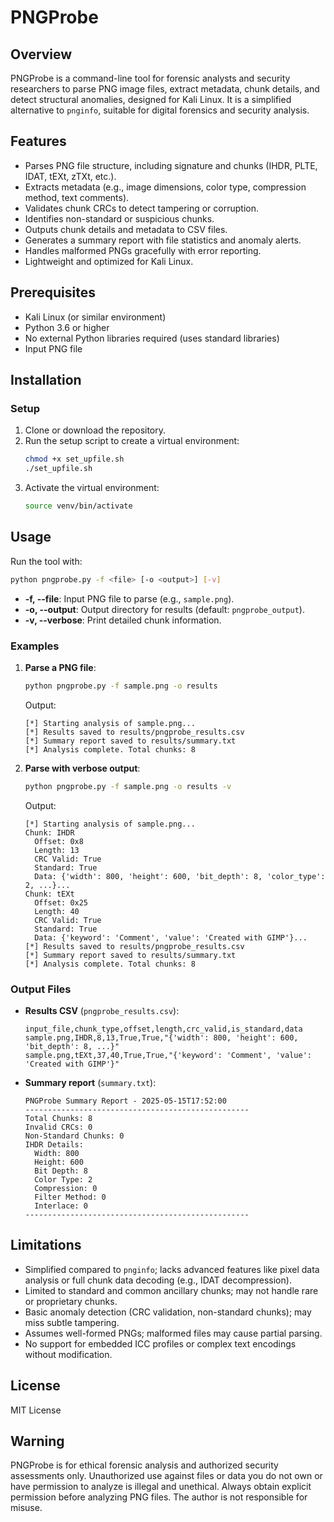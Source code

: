 # PNGProbe

## Overview
PNGProbe is a command-line tool for forensic analysts and security researchers to parse PNG image files, extract metadata, chunk details, and detect structural anomalies, designed for Kali Linux. It is a simplified alternative to `pnginfo`, suitable for digital forensics and security analysis.

## Features
- Parses PNG file structure, including signature and chunks (IHDR, PLTE, IDAT, tEXt, zTXt, etc.).
- Extracts metadata (e.g., image dimensions, color type, compression method, text comments).
- Validates chunk CRCs to detect tampering or corruption.
- Identifies non-standard or suspicious chunks.
- Outputs chunk details and metadata to CSV files.
- Generates a summary report with file statistics and anomaly alerts.
- Handles malformed PNGs gracefully with error reporting.
- Lightweight and optimized for Kali Linux.

## Prerequisites
- Kali Linux (or similar environment)
- Python 3.6 or higher
- No external Python libraries required (uses standard libraries)
- Input PNG file

## Installation

### Setup
1. Clone or download the repository.
2. Run the setup script to create a virtual environment:
   ```bash
   chmod +x set_upfile.sh
   ./set_upfile.sh
   ```
3. Activate the virtual environment:
   ```bash
   source venv/bin/activate
   ```

## Usage
Run the tool with:
```bash
python pngprobe.py -f <file> [-o <output>] [-v]
```

- **-f, --file**: Input PNG file to parse (e.g., `sample.png`).
- **-o, --output**: Output directory for results (default: `pngprobe_output`).
- **-v, --verbose**: Print detailed chunk information.

### Examples
1. **Parse a PNG file**:
   ```bash
   python pngprobe.py -f sample.png -o results
   ```
   Output:
   ```
   [*] Starting analysis of sample.png...
   [*] Results saved to results/pngprobe_results.csv
   [*] Summary report saved to results/summary.txt
   [*] Analysis complete. Total chunks: 8
   ```

2. **Parse with verbose output**:
   ```bash
   python pngprobe.py -f sample.png -o results -v
   ```
   Output:
   ```
   [*] Starting analysis of sample.png...
   Chunk: IHDR
     Offset: 0x8
     Length: 13
     CRC Valid: True
     Standard: True
     Data: {'width': 800, 'height': 600, 'bit_depth': 8, 'color_type': 2, ...}...
   Chunk: tEXt
     Offset: 0x25
     Length: 40
     CRC Valid: True
     Standard: True
     Data: {'keyword': 'Comment', 'value': 'Created with GIMP'}...
   [*] Results saved to results/pngprobe_results.csv
   [*] Summary report saved to results/summary.txt
   [*] Analysis complete. Total chunks: 8
   ```

### Output Files
- **Results CSV** (`pngprobe_results.csv`):
  ```csv
  input_file,chunk_type,offset,length,crc_valid,is_standard,data
  sample.png,IHDR,8,13,True,True,"{'width': 800, 'height': 600, 'bit_depth': 8, ...}"
  sample.png,tEXt,37,40,True,True,"{'keyword': 'Comment', 'value': 'Created with GIMP'}"
  ```
- **Summary report** (`summary.txt`):
  ```
  PNGProbe Summary Report - 2025-05-15T17:52:00
  --------------------------------------------------
  Total Chunks: 8
  Invalid CRCs: 0
  Non-Standard Chunks: 0
  IHDR Details:
    Width: 800
    Height: 600
    Bit Depth: 8
    Color Type: 2
    Compression: 0
    Filter Method: 0
    Interlace: 0
  --------------------------------------------------
  ```

## Limitations
- Simplified compared to `pnginfo`; lacks advanced features like pixel data analysis or full chunk data decoding (e.g., IDAT decompression).
- Limited to standard and common ancillary chunks; may not handle rare or proprietary chunks.
- Basic anomaly detection (CRC validation, non-standard chunks); may miss subtle tampering.
- Assumes well-formed PNGs; malformed files may cause partial parsing.
- No support for embedded ICC profiles or complex text encodings without modification.

## License
MIT License

## Warning
PNGProbe is for ethical forensic analysis and authorized security assessments only. Unauthorized use against files or data you do not own or have permission to analyze is illegal and unethical. Always obtain explicit permission before analyzing PNG files. The author is not responsible for misuse.